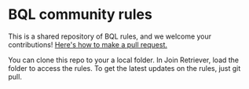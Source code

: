 # BQL community rules

This is a shared repository of BQL rules, and we welcome your contributions! [Here's how to make a pull request.](https://help.github.com/articles/creating-a-pull-request-from-a-fork/)

You can clone this repo to your a local folder. In Join Retriever, load the folder to access the rules. To get the latest updates on the rules, just git pull.

